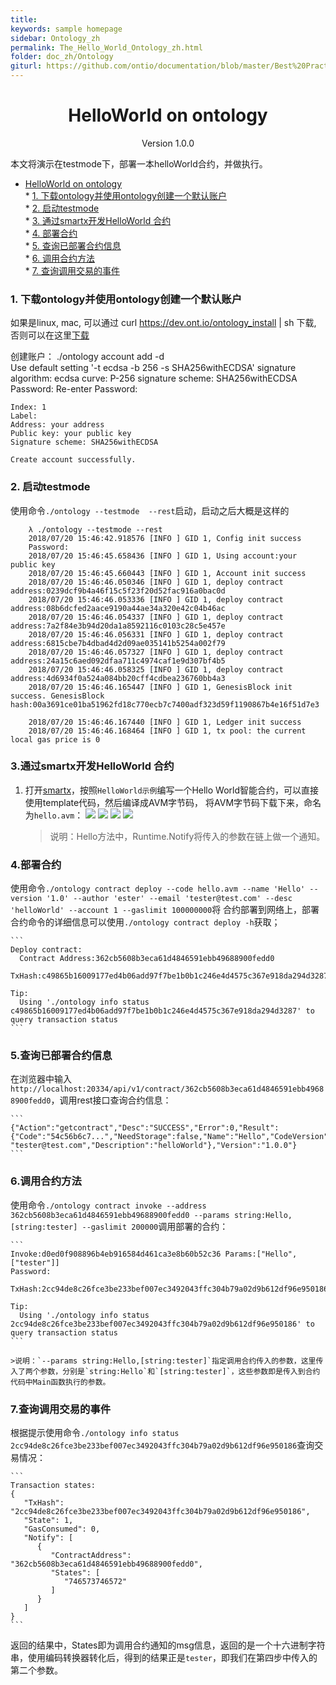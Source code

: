 ```yaml
---
title:
keywords: sample homepage
sidebar: Ontology_zh
permalink: The_Hello_World_Ontology_zh.html
folder: doc_zh/Ontology
giturl: https://github.com/ontio/documentation/blob/master/Best%20Practices/HelloWorld.md
---
```



<h1 align="center">HelloWorld on ontology</h1>
<p align="center" class="version">Version 1.0.0 </p>



本文将演示在testmode下，部署一本helloWorld合约，并做执行。

* [HelloWorld on ontology](#helloworld-on-ontology)  
		* [1. 下载ontology并使用ontology创建一个默认账户](#1-下载ontology并使用ontology创建一个默认账户)  
		* [2. 启动testmode](#2-启动testmode)  
		* [3. 通过smartx开发HelloWorld 合约](#3通过smartx开发helloworld-合约)  
		* [4. 部署合约](#4部署合约)  
		* [5. 查询已部署合约信息](#5查询已部署合约信息)  
		* [6. 调用合约方法](#6调用合约方法)  
		* [7. 查询调用交易的事件](#7查询调用交易的事件)  

### 1. 下载ontology并使用ontology创建一个默认账户
如果是linux, mac, 可以通过 curl https://dev.ont.io/ontology_install | sh 下载, 否则可以在这里[下载](https://github.com/ontio/ontology/releases)

创建账户：
  ./ontology account add -d  
    Use default setting '-t ecdsa -b 256 -s SHA256withECDSA'
            signature algorithm: ecdsa
            curve: P-256
            signature scheme: SHA256withECDSA
    Password:
    Re-enter Password:

    Index: 1
    Label:
    Address: your address
    Public key: your public key
    Signature scheme: SHA256withECDSA

    Create account successfully.

### 2. 启动testmode
  使用命令`./ontology --testmode  --rest`启动，启动之后大概是这样的
```
    λ ./ontology --testmode --rest
    2018/07/20 15:46:42.918576 [INFO ] GID 1, Config init success
    Password:
    2018/07/20 15:46:45.658436 [INFO ] GID 1, Using account:your public key
    2018/07/20 15:46:45.660443 [INFO ] GID 1, Account init success
    2018/07/20 15:46:46.050346 [INFO ] GID 1, deploy contract address:0239dcf9b4a46f15c5f23f20d52fac916a0bac0d
    2018/07/20 15:46:46.053336 [INFO ] GID 1, deploy contract address:08b6dcfed2aace9190a44ae34a320e42c04b46ac
    2018/07/20 15:46:46.054337 [INFO ] GID 1, deploy contract address:7a2f84e3b94d20da1a8592116c0103c28c5e457e
    2018/07/20 15:46:46.056331 [INFO ] GID 1, deploy contract address:6815cbe7b4dbad4d2d09ae035141b5254a002f79
    2018/07/20 15:46:46.057327 [INFO ] GID 1, deploy contract address:24a15c6aed092dfaa711c4974caf1e9d307bf4b5
    2018/07/20 15:46:46.058325 [INFO ] GID 1, deploy contract address:4d6934f0a524a084bb20cff4cdbea236760bb4a3
    2018/07/20 15:46:46.165447 [INFO ] GID 1, GenesisBlock init success. GenesisBlock hash:00a3691ce01ba51962fd18c770ecb7c7400adf323d59f1190867b4e16f51d7e3

    2018/07/20 15:46:46.167440 [INFO ] GID 1, Ledger init success
    2018/07/20 15:46:46.168464 [INFO ] GID 1, tx pool: the current local gas price is 0
```
   
### 3.通过smartx开发HelloWorld 合约
1. 打开[smartx](http://smartx.ont.io)，按照`HelloWorld示例`编写一个Hello World智能合约，可以直接使用template代码，然后编译成AVM字节码，
将AVM字节码下载下来，命名为`hello.avm`：
![](https://github.com/luodanwg/documentation/blob/master/Best%20Practices/1.png)
![](https://github.com/luodanwg/documentation/blob/master/Best%20Practices/2.png)
![](https://github.com/luodanwg/documentation/blob/master/Best%20Practices/3.png)
![](https://github.com/luodanwg/documentation/blob/master/Best%20Practices/4.png)

    >说明：Hello方法中，Runtime.Notify将传入的参数在链上做一个通知。

### 4.部署合约
使用命令`./ontology contract deploy --code hello.avm --name 'Hello' --version '1.0' --author 'ester' --email 'tester@test.com' --desc 'helloWorld' --account 1 --gaslimit 100000000`将
合约部署到网络上，部署合约命令的详细信息可以使用`./ontology contract deploy -h`获取；

    ```
    Deploy contract:
      Contract Address:362cb5608b3eca61d4846591ebb49688900fedd0
      TxHash:c49865b16009177ed4b06add97f7be1b0b1c246e4d4575c367e918da294d3287
    
    Tip:
      Using './ontology info status c49865b16009177ed4b06add97f7be1b0b1c246e4d4575c367e918da294d3287' to query transaction status
    ```
### 5.查询已部署合约信息
在浏览器中输入`http://localhost:20334/api/v1/contract/362cb5608b3eca61d4846591ebb49688900fedd0`，调用rest接口查询合约信息：
    
    ```
    {"Action":"getcontract","Desc":"SUCCESS","Error":0,"Result":{"Code":"54c56b6c7...","NeedStorage":false,"Name":"Hello","CodeVersion":"1.0","Author":"ester","Email":
    "tester@test.com","Description":"helloWorld"},"Version":"1.0.0"}
    ```
### 6.调用合约方法
使用命令`./ontology contract invoke --address 362cb5608b3eca61d4846591ebb49688900fedd0 --params string:Hello,[string:tester] --gaslimit 200000`调用部署的合约：

    ```
    Invoke:d0ed0f908896b4eb916584d461ca3e8b60b52c36 Params:["Hello",["tester"]]
    Password:
      TxHash:2cc94de8c26fce3be233bef007ec3492043ffc304b79a02d9b612df96e950186
    
    Tip:
      Using './ontology info status 2cc94de8c26fce3be233bef007ec3492043ffc304b79a02d9b612df96e950186' to query transaction status
    ```

    >说明：`--params string:Hello,[string:tester]`指定调用合约传入的参数，这里传入了两个参数，分别是`string:Hello`和`[string:tester]`，这些参数即是传入到合约代码中Main函数执行的参数。

### 7.查询调用交易的事件
根据提示使用命令`./ontology info status 2cc94de8c26fce3be233bef007ec3492043ffc304b79a02d9b612df96e950186`查询交易情况：

    ```
    Transaction states:
    {
       "TxHash": "2cc94de8c26fce3be233bef007ec3492043ffc304b79a02d9b612df96e950186",
       "State": 1,
       "GasConsumed": 0,
       "Notify": [
          {
             "ContractAddress": "362cb5608b3eca61d4846591ebb49688900fedd0",
             "States": [
                "746573746572"
             ]
          }
       ]
    }
    ```

返回的结果中，States即为调用合约通知的msg信息，返回的是一个十六进制字符串，使用编码转换器转化后，得到的结果正是`tester`，即我们在第四步中传入的第二个参数。